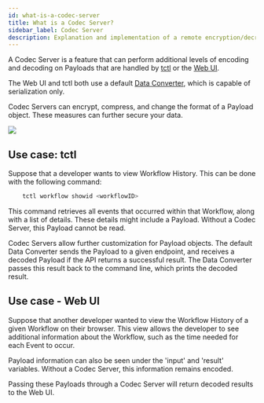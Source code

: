 ```yaml
---
id: what-is-a-codec-server
title: What is a Codec Server?
sidebar_label: Codec Server
description: Explanation and implementation of a remote encryption/decryption server.
---
```


A Codec Server is a feature that can perform additional levels of encoding and decoding on Payloads that are handled by [tctl](/docs/tctl/index) or the [Web UI](/docs/web-ui/how-to-use-a-list-filter-in-the-temporal-web-ui).

The Web UI and tctl both use a default [Data Converter](/docs/concepts/what-is-a-data-converter), which is capable of serialization only.

Codec Servers can encrypt, compress, and change the format of a Payload object.
These measures can further secure your data.

![](/img/tctl-diagram-codec-server.svg)

## Use case: tctl

Suppose that a developer wants to view Workflow History.
This can be done with the following command:

```bash
    tctl workflow showid <workflowID>
```

This command retrieves all events that occurred within that Workflow, along with a list of details.
These details might include a Payload.
Without a Codec Server, this Payload cannot be read.

Codec Servers allow further customization for Payload objects.
The default Data Converter sends the Payload to a given endpoint, and receives a decoded Payload if the API returns a successful result.
The Data Converter passes this result back to the command line, which prints the decoded result.

## Use case - Web UI

Suppose that another developer wanted to view the Workflow History of a given Workflow on their browser. This view allows the developer to see additional information about the Workflow, such as the time needed for each Event to occur.

Payload information can also be seen under the 'input' and 'result' variables. Without a Codec Server, this information remains encoded.

Passing these Payloads through a Codec Server will return decoded results to the Web UI.
